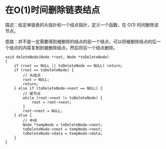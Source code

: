 
# 在O(1)时间删除链表结点

描述：给定单链表的头指针和一个结点指针，定义一个函数，在 O(1) 时间删除该节点。

思路：并不是一定需要得到被删除的结点的前一个结点，可以将被删除结点的后一个结点的内容复制到被删除结点，然后将后一个结点删除。

```
void deleteNode(Node *root, Node *toDeleteNode)
{
    if (root == NULL || toDeleteNode == NULL) return;
    if (root == toDeleteNode) {
        // 头结点
        root = NULL;
        return;
    } else if (toDeleteNode->next == NULL) {
        // 尾节点
        while (root->next != toDeleteNode) {
            root = root->next;
        }
        root->next = NULL;
    } else {
        // 中间
        Node *tempNode = toDeleteNode->next;
        toDeleteNode->next = tempNode->next;
        toDeleteNode->data = tempNode->data;
    }
}
```

